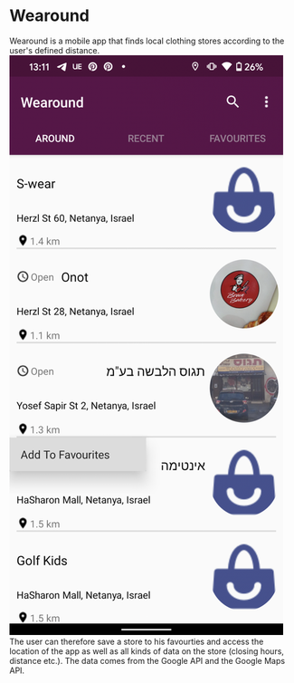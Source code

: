 # Wearound

Wearound is a mobile app that finds local clothing stores according to the user's defined distance.
![alt text](./readme_images/favourites.png)
The user can therefore save a store to his favourties and access the location of the app as well as all kinds of data on the store (closing hours, distance etc.).
The data comes from the Google API and the Google Maps API.

